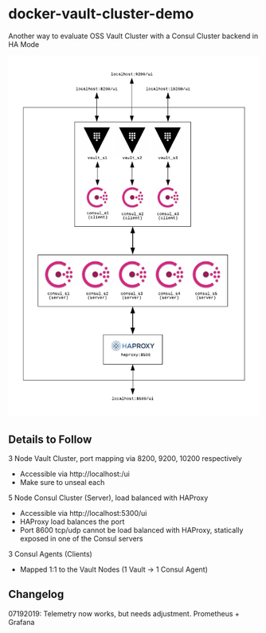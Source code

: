 # docker-vault-cluster-demo
Another way to evaluate OSS Vault Cluster with a Consul Cluster backend in HA Mode

![Vault Consul Diagram](/images/docker-layout.png)

## Details to Follow
3 Node Vault Cluster, port mapping via 8200, 9200, 10200 respectively
- Accessible via http://localhost:<port>/ui
- Make sure to unseal each 

5 Node Consul Cluster (Server), load balanced with HAProxy
- Accessible via http://localhost:5300/ui
- HAProxy load balances the port 
- Port 8600 tcp/udp cannot be load balanced with HAProxy, statically exposed in one of the Consul servers 

3 Consul Agents (Clients)
- Mapped 1:1 to the Vault Nodes (1 Vault -> 1 Consul Agent)

## Changelog
07192019:  Telemetry now works, but needs adjustment.  Prometheus + Grafana